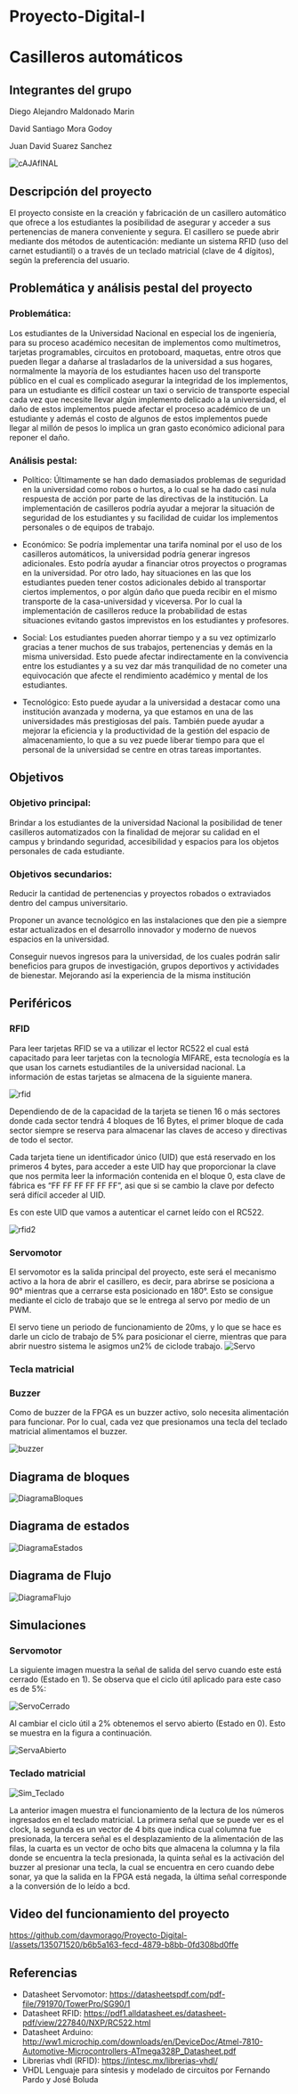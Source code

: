 # Proyecto-Digital-I 
# Casilleros automáticos 
## Integrantes del grupo
Diego Alejandro Maldonado Marin

David Santiago Mora Godoy

Juan David Suarez Sanchez

![cAJAfINAL](https://github.com/davmorago/Proyecto-Digital-I/assets/135071520/dc7a9b87-2742-44b0-9f2c-10d035d8f0dc)

## Descripción del proyecto

El proyecto consiste en la creación y fabricación de un casillero automático que ofrece a los estudiantes la posibilidad de asegurar y acceder a sus pertenencias de manera conveniente y segura. El casillero se puede abrir mediante dos métodos de autenticación: mediante un sistema RFID (uso del carnet estudiantil) o a través de un teclado matricial (clave de 4 dígitos), según la preferencia del usuario.

## Problemática y análisis pestal del proyecto

### Problemática:  
Los estudiantes de la Universidad Nacional en especial los de ingeniería, para su proceso académico necesitan de implementos como multímetros, tarjetas programables, circuitos en protoboard, maquetas, entre otros que pueden llegar a dañarse al trasladarlos de la universidad a sus hogares, normalmente la mayoría de los estudiantes hacen uso del transporte público en el cual es complicado asegurar la integridad de los implementos, para un estudiante es difícil costear un taxi o servicio de transporte especial cada vez que necesite llevar algún implemento delicado a la universidad, el daño de estos implementos puede afectar el proceso académico de un estudiante y además el costo de algunos de estos implementos puede llegar al millón de pesos lo implica un gran gasto económico adicional para reponer el daño.

### Análisis pestal:

- Político: Últimamente se han dado demasiados problemas de seguridad en la universidad como robos o hurtos, a lo cual se ha dado casi nula respuesta de acción por parte de las directivas de la institución. La implementación de casilleros podría ayudar a mejorar la situación de seguridad de los estudiantes y su facilidad de cuidar los implementos personales o de equipos de trabajo.

- Económico: Se podría implementar una tarifa nominal por el uso de los casilleros automáticos, la universidad podría generar ingresos adicionales. Esto podría ayudar a financiar otros proyectos o programas en la universidad. Por otro lado, hay situaciones en las que los estudiantes pueden tener costos adicionales debido al transportar ciertos implementos, o por algún daño que pueda recibir en el mismo transporte de la casa-universidad y viceversa. Por lo cual la implementación de casilleros reduce la probabilidad de estas situaciones evitando gastos imprevistos en los estudiantes y profesores.

- Social: Los estudiantes pueden ahorrar tiempo y a su vez optimizarlo gracias a tener muchos de sus trabajos, pertenencias y demás en la misma universidad. Esto puede afectar indirectamente en la convivencia entre los estudiantes y a su vez dar más tranquilidad de no cometer una equivocación que afecte el rendimiento académico y mental de los estudiantes.

- Tecnológico: Esto puede ayudar a la universidad a destacar como una institución avanzada y moderna, ya que estamos en una de las universidades más prestigiosas del país. También puede ayudar a mejorar la eficiencia y la productividad de la gestión del espacio de almacenamiento, lo que a su vez puede liberar tiempo para que el personal de la universidad se centre en otras tareas importantes.

## Objetivos
### Objetivo principal:
Brindar a los estudiantes de la universidad Nacional la posibilidad de tener casilleros automatizados con la finalidad de mejorar su calidad en el campus y brindando seguridad, accesibilidad y espacios para los objetos personales de cada estudiante. 
### Objetivos secundarios:
Reducir la cantidad de pertenencias y proyectos robados o extraviados dentro del campus universitario. 

Proponer un avance tecnológico en las instalaciones que den pie a siempre estar actualizados en el desarrollo innovador y moderno de nuevos espacios en la universidad.

Conseguir nuevos ingresos para la universidad, de los cuales podrán salir beneficios para grupos de investigación, grupos deportivos y actividades de bienestar. Mejorando así la experiencia de la misma institución

## Periféricos
### RFID
Para leer tarjetas RFID se va a utilizar el lector RC522 el cual está capacitado para leer tarjetas con la tecnología MIFARE, esta tecnología es la que usan los carnets estudiantiles de la universidad nacional. La información de estas tarjetas se almacena de la siguiente manera.

![rfid](https://github.com/davmorago/Proyecto-Digital-I/assets/135071520/0a538f6f-52b0-46d8-90e3-34cdcc859a3e)

Dependiendo de de la capacidad de la tarjeta se tienen 16 o más sectores donde cada sector tendrá 4 bloques de 16 Bytes, el primer bloque de cada sector siempre se reserva para almacenar las claves de acceso y directivas de todo el sector.

Cada tarjeta tiene un identificador único (UID) que está reservado en los primeros 4 bytes, para acceder a este UID hay que proporcionar la clave que nos permita leer la información contenida en el bloque 0, esta clave de fábrica es “FF FF FF FF FF FF”, asi que si se cambio la clave por defecto será difícil acceder al UID.

Es con este UID que vamos a autenticar el carnet leído con el RC522.

![rfid2](https://github.com/davmorago/Proyecto-Digital-I/assets/135071520/861b6dbe-8ed8-43b6-8941-4ca4fa46dbca)

### Servomotor
El servomotor es la salida principal del proyecto, este será el mecanismo activo a la hora de abrir el casillero, es decir, para abrirse se posiciona a 90° mientras que a cerrarse esta posicionado en 180°. Esto se consigue mediante el ciclo de trabajo que se le entrega al servo por medio de un PWM.

El servo tiene un periodo de funcionamiento de 20ms, y lo que se hace es darle un ciclo de trabajo de 5% para posicionar el cierre, mientras que para abrir nuestro sistema le asigmos un2% de ciclode trabajo.
![Servo](https://github.com/davmorago/Proyecto-Digital-I/assets/135071520/c8ac5ac5-1a23-45fd-b00c-26421aa2842b)

### Tecla matricial

### Buzzer
Como de buzzer de la FPGA es un buzzer activo, solo necesita alimentación para funcionar. Por lo cual, cada vez que presionamos una tecla del teclado matricial alimentamos el buzzer.

![buzzer](https://github.com/davmorago/Proyecto-Digital-I/assets/135071520/959433ee-9347-42da-bf17-867f6e7ec700)

## Diagrama de bloques
![DiagramaBloques](https://github.com/davmorago/Proyecto-Digital-I/assets/135071520/eb802d76-0602-4ebe-b82d-f9f1b2c00b16)

## Diagrama de estados
![DiagramaEstados](https://github.com/davmorago/Proyecto-Digital-I/assets/135071520/d6711c33-e5db-42b4-ad52-3dd1a5fc92c5)

## Diagrama de Flujo
![DiagramaFlujo](https://github.com/davmorago/Proyecto-Digital-I/assets/135071520/bcd1c8c0-4f3d-4006-a29c-bf02fd29e88e)

## Simulaciones
### Servomotor
La siguiente imagen muestra la señal de salida del servo cuando este está cerrado (Estado en 1). Se observa que el ciclo útil aplicado para este caso es de 5%:

![ServoCerrado](https://github.com/davmorago/Proyecto-Digital-I/assets/135071520/9a1ceb4d-ea4c-4f5a-b636-55a1ec0f0c70)

Al cambiar el ciclo útil a 2% obtenemos el servo abierto (Estado en 0). Esto se muestra en la figura a continuación.

![ServaAbierto](https://github.com/davmorago/Proyecto-Digital-I/assets/135071520/e19799f2-a7bc-44b4-8d68-eaddc5015cd4)
### Teclado matricial

![Sim_Teclado](https://github.com/davmorago/Proyecto-Digital-I/assets/135071520/c9354cfa-cc08-4f9b-afc2-eb960590bf41)

La anterior imagen muestra el funcionamiento de la lectura de los números ingresados en el teclado matricial. La primera señal que se puede ver es el clock, la segunda es un vector de 4 bits que indica cual columna fue presionada, la tercera señal es el desplazamiento de la alimentación de las filas, la cuarta es un vector de ocho bits que almacena la columna y la fila donde se encuentra la tecla presionada, la quinta señal es la activación del buzzer al presionar una tecla, la cual se encuentra en cero cuando debe sonar, ya que la salida en la FPGA está negada, la última señal corresponde a la conversión de lo leído a bcd.

## Video del funcionamiento del proyecto


https://github.com/davmorago/Proyecto-Digital-I/assets/135071520/b6b5a163-fecd-4879-b8bb-0fd308bd0ffe


## Referencias
- Datasheet Servomotor: https://datasheetspdf.com/pdf-file/791970/TowerPro/SG90/1
- Datasheet RFID: https://pdf1.alldatasheet.es/datasheet-pdf/view/227840/NXP/RC522.html
- Datasheet Arduino: http://ww1.microchip.com/downloads/en/DeviceDoc/Atmel-7810-Automotive-Microcontrollers-ATmega328P_Datasheet.pdf
- Librerias vhdl (RFID): https://intesc.mx/librerias-vhdl/
- VHDL Lenguaje para síntesis y modelado de circuitos por Fernando Pardo y José Boluda
